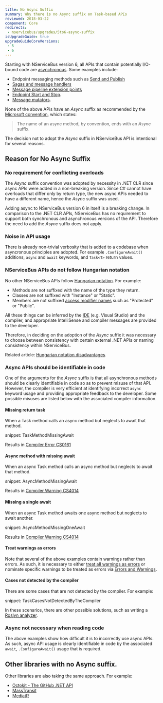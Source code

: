 ```yaml
---
title: No Async Suffix
summary: Why there is no Async suffix on Task-based APIs
reviewed: 2018-03-22
component: Core
redirects:
 - nservicebus/upgrades/5to6-async-suffix
isUpgradeGuide: true
upgradeGuideCoreVersions:
 - 5
 - 6
---
```


Starting with NServiceBus version 6, all APIs that contain potentially I/O-bound code are [asynchronous](https://docs.microsoft.com/en-us/dotnet/csharp/async). Some examples include:

 * Endpoint messaging methods such as [Send and Publish](/nservicebus/upgrades/5to6/handlers-and-sagas.md#api-changes-bus-send-and-receive)
 * [Sagas and message handlers](/nservicebus/upgrades/5to6/handlers-and-sagas.md)
 * [Message pipeline extension points](/nservicebus/pipeline/)
 * [Endpoint Start and Stop](/nservicebus/upgrades/5to6/endpoint.md#interface-changes-self-hosting).
 * [Message mutators](/nservicebus/pipeline/message-mutators.md).

None of the above APIs have an *Async* suffix as recommended by the [Microsoft convention](https://docs.microsoft.com/en-us/dotnet/csharp/async), which states: 

> The name of an async method, by convention, ends with an *Async* suffix.

The decision not to adopt the *Async* suffix in NServiceBus API is intentional for several reasons.


## Reason for No Async Suffix

### No requirement for conflicting overloads

The *Async* suffix convention was adopted by necessity in .NET CLR since async APIs were added in a non-breaking version. Since C# cannot have overloads that differ only by return type, the new async APIs needed to have a different name, hence the *Async* suffix was used.

Adding async to NServiceBus version 6 in itself is a breaking change. In comparison to the .NET CLR APIs, NServiceBus has no requirement to support both synchronous and asynchronous versions of the API. Therefore the need to add the *Async* suffix does not apply.


### Noise in API usage

There is already non-trivial verbosity that is added to a codebase when asyncronous principles are adopted. For example `.ConfigureAwait()` additions, `async` and `await` keywords, and `Task<T>` return values.


### NServiceBus APIs do not follow Hungarian notation

No other NServiceBus APIs follow [Hungarian notation](https://en.wikipedia.org/wiki/Hungarian_notation). For example: 

 * Methods are not suffixed with the name of the type they return.
 * Classes are not suffixed with "Instance" or "Static".
 * Members are not suffixed [access modifier names](https://docs.microsoft.com/en-us/dotnet/csharp/programming-guide/classes-and-structs/access-modifiers) such as "Protected" or "Public".

All these things can be inferred by the [IDE](https://en.wikipedia.org/wiki/Integrated_development_environment) (e.g. Visual Studio) and the compiler, and appropriate IntelliSense and compiler messages are provided to the developer.

Therefore, in deciding on the adoption of the *Async* suffix it was necessary to choose between consistency with certain external .NET APIs or naming consistency within NServiceBus.

Related article: [Hungarian notation disadvantages](https://en.wikipedia.org/wiki/Hungarian_notation#Disadvantages).


### Async APIs should be identifiable in code

One of the arguments for the *Async* suffix is that all asynchronous methods should be clearly identifiable in code so as to prevent misuse of that API. However, the compiler is very efficient at identifying incorrect `async` keyword usage and providing appropriate feedback to the developer. Some possible misuses are listed below with the associated compiler information.


#### Missing return task

When a Task method calls an async method but neglects to await that method.

snippet: TaskMethodMissingAwait

Results in [Compiler Error CS0161](https://docs.microsoft.com/en-us/dotnet/csharp/misc/cs0161)


#### Async method with missing await

When an async Task method calls an async method but neglects to await that method.

snippet: AsyncMethodMissingAwait

Results in [Compiler Warning CS4014](https://docs.microsoft.com/en-us/dotnet/csharp/language-reference/compiler-messages/cs4014)


#### Missing a single await

When an async Task method awaits one async method but neglects to await another.

snippet: AsyncMethodMissingOneAwait

Results in [Compiler Warning CS4014](https://docs.microsoft.com/en-us/dotnet/csharp/language-reference/compiler-messages/cs4014)


#### Treat warnings as errors

Note that several of the above examples contain warnings rather than errors. As such, it is necessary to either [treat all warnings as errors](https://msdn.microsoft.com/en-us/library/kb4wyys2.aspx#Anchor_3) or nominate specific warnings to be treated as errors via [Errors and Warnings](https://msdn.microsoft.com/en-us/library/kb4wyys2.aspx#Anchor_2).


#### Cases not detected by the compiler

There are some cases that are not detected by the compiler. For example:

snippet: TaskCasesNotDetectedByTheCompiler

In these scenarios, there are other possible solutions, such as writing a [Roslyn analyzer](https://msdn.microsoft.com/en-us/library/mt162308.aspx).


### Async not necessary when reading code

The above examples show how difficult it is to incorrectly use async APIs. As such, async API usage is clearly identifiable in code by the associated `await`, `.ConfigureAwait()` usage that is required.


## Other libraries with no Async suffix.

Other libraries are also taking the same approach. For example:

 * [Octokit - The GitHub .NET API](https://github.com/octokit/octokit.net)
 * [MassTransit](http://masstransit-project.com/)
 * [MediatR](https://github.com/jbogard/MediatR)


